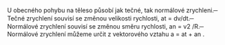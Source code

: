  U obecného pohybu na těleso působí jak tečné, tak normálové zrychleni. ̶ Tečné zrychlení souvisí se změnou velikosti rychlosti, at = dv/dt. ̶ Normálové zrychlení souvisí se změnou směru rychlosti, an = v2 /R. ̶ Normálové zrychlení můžeme určit z vektorového vztahu a = at + an .